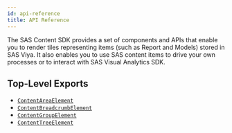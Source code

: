 ```yaml
---
id: api-reference
title: API Reference
---
```


The SAS Content SDK provides a set of components and APIs that enable you to render tiles representing items (such as Report and Models) stored in SAS Viya. It also enables
you to use SAS content items to drive your own processes or to interact with SAS Visual
Analytics SDK.

## Top-Level Exports

- [`ContentAreaElement`](api/ContentAreaElement.md)
- [`ContentBreadcrumbElement`](api/ContentBreadcrumbElement.md)
- [`ContentGroupElement`](api/ContentGroupElement.md)
- [`ContentTreeElement`](api/ContentTreeElement.md)